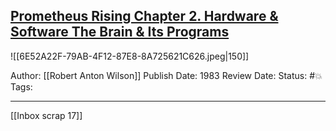 ## [Prometheus Rising Chapter 2. Hardware & Software The Brain & Its Programs](https://www.amazon.com/Prometheus-Rising-Robert-Anton-Wilson/dp/0692710604/ref=mp_s_a_1_1?crid=MOVPIIBIMV2J&keywords=prometheus+rising&qid=1657671254&sprefix=prometh%2Caps%2C152&sr=8-1)

![[6E52A22F-79AB-4F12-87E8-8A725621C626.jpeg|150]]

Author: [[Robert Anton Wilson]]
Publish Date: 1983
Review Date:
Status: #💥
Tags:

___ 

[[Inbox scrap 17]]
